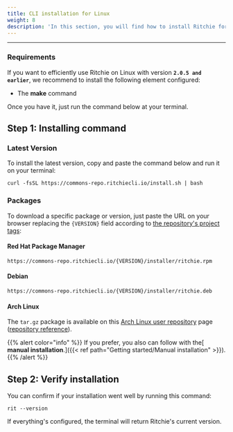 ```yaml
---
title: CLI installation for Linux
weight: 8
description: 'In this section, you will find how to install Ritchie for Linux.'
---
```


---

### **Requirements**

If you want to efficiently use Ritchie on Linux with version **`2.0.5 and earlier`**, we recommend to install the following element configured:

* The **make** command

Once you have it, just run the command below at your terminal. 

## Step 1: Installing command

### Latest Version

To install the latest version, copy and paste the command below and run it on your terminal:

```text
curl -fsSL https://commons-repo.ritchiecli.io/install.sh | bash
```

### Packages

To download a specific package or version, just paste the URL on your browser replacing the `{VERSION}` field according to [the repository's project tags](https://github.com/ZupIT/ritchie-cli/tags):

#### Red Hat Package Manager

```url
https://commons-repo.ritchiecli.io/{VERSION}/installer/ritchie.rpm
```

#### Debian

```url
https://commons-repo.ritchiecli.io/{VERSION}/installer/ritchie.deb
```

#### Arch Linux

The `tar.gz` package is available on this [Arch Linux user repository](https://aur.archlinux.org/packages/ritchie-cli/) page ([repository reference](https://github.com/avelino/ritchie-cli-archpack)).

{{% alert color="info" %}}
If you prefer, you also can follow with the[ **manual installation**.]({{< ref path="Getting started/Manual installation" >}}).
{{% /alert %}}

## Step 2: Verify installation

You can confirm if your installation went well by running this command:

```text
rit --version
```

If everything's configured, the terminal will return Ritchie's current version.
